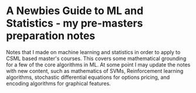 # A Newbies Guide to ML and Statistics - my pre-masters preparation notes

Notes that I made on machine learning and statistics in order to apply to CSML based master's courses. This covers some mathematical grounding for a few of the core algorithms in ML. At some point I may update the notes with new content, such as mathematics of SVMs, Reinforcement learning algorithms, stochastic differential equations for options pricing, and encoding algorithms for graphical features.
